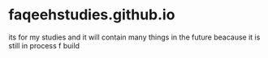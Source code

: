 # faqeehstudies.github.io
its for my studies and it will contain many things in the future beacause it is still in process f build
